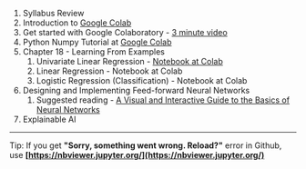 1. Syllabus Review
1. Introduction to [Google Colab](https://colab.research.google.com)
1. Get started with Google Colaboratory - [3 minute video](https://www.youtube.com/watch?v=inN8seMm7UI)
1. Python Numpy Tutorial at [Google Colab](https://colab.research.google.com/drive/1TOOqWylczZ3V6NkPhWiHmWb4sXbBLagg)
1. Chapter 18 - Learning From Examples
   1. Univariate Linear Regression - [Notebook at Colab](https://colab.research.google.com/drive/17dm9D37xNuUWQQ9ddyxlY38bLUckRcZ2)
   1. Linear Regression - Notebook at Colab
   1. Logistic Regression (Classification) - Notebook at Colab
1. Designing and Implementing Feed-forward Neural Networks
   1. Suggested reading - [A Visual and Interactive Guide to the Basics of Neural Networks](http://jalammar.github.io/visual-interactive-guide-basics-neural-networks/)
1. Explainable AI

---------------
Tip: If you get **"Sorry, something went wrong. Reload?"** error in Github, use **[https://nbviewer.jupyter.org/](https://nbviewer.jupyter.org/)**
